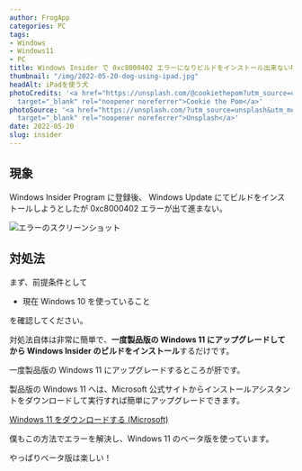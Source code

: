 ```yaml
---
author: FrogApp
categories: PC
tags:
- Windows
- Windows11
- PC
title: Windows Insider で 0xc8000402 エラーになりビルドをインストール出来ない場合の対処法(結構簡単)
thumbnail: "/img/2022-05-20-dog-using-ipad.jpg"
headAlt: iPadを使う犬
photoCredits: '<a href="https://unsplash.com/@cookiethepom?utm_source=unsplash&utm_medium=referral&utm_content=creditCopyText"
  target="_blank" rel="noopener noreferrer">Cookie the Pom</a>'
photoSource: '<a href="https://unsplash.com/?utm_source=unsplash&utm_medium=referral&utm_content=creditCopyText"
  target="_blank" rel="noopener noreferrer">Unsplash</a>'
date: 2022-05-20
slug: insider
---
```


## 現象

Windows Insider Program に登録後、 Windows Update にてビルドをインストールしようとしたが 0xc8000402 エラーが出て進まない。

![エラーのスクリーンショット](/img/2022-05-31-error.jpg)

## 対処法

まず、前提条件として

* 現在 Windows 10 を使っていること

を確認してください。

対処法自体は非常に簡単で、**一度製品版の Windows 11 にアップグレードしてから Windows Insider のビルドをインストール**するだけです。

一度製品版の Windows 11 にアップグレードするところが肝です。

製品版の Windows 11 へは、Microsoft 公式サイトからインストールアシスタントをダウンロードして実行すれば簡単にアップグレードできます。

<a href="https://www.microsoft.com/ja-jp/software-download/windows11" target="_blank" rel="noopener noreferrer">Windows 11 をダウンロードする (Microsoft)</a>

僕もこの方法でエラーを解決し、Windows 11 のベータ版を使っています。

やっぱりベータ版は楽しい！
